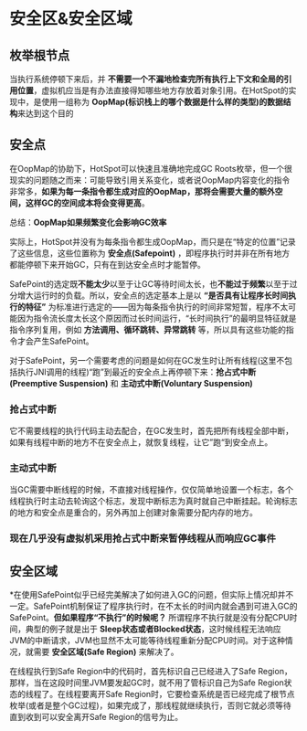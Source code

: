# 安全区&安全区域
## 枚举根节点
当执行系统停顿下来后，并 **不需要一个不漏地检查完所有执行上下文和全局的引用位置**，虚拟机应当是有办法直接得知哪些地方存放着对象引用。在HotSpot的实现中，是使用一组称为 **OopMap(标识栈上的哪个数据是什么样的类型)的数据结构**来达到这个目的

## 安全点
在OopMap的协助下，HotSpot可以快速且准确地完成GC Roots枚举，但一个很现实的问题随之而来：可能导致引用关系变化，或者说OopMap内容变化的指令非常多，**如果为每一条指令都生成对应的OopMap，那将会需要大量的额外空间，这样GC的空间成本将会变得更高**。

总结：**OopMap如果频繁变化会影响GC效率**

实际上，HotSpot并没有为每条指令都生成OopMap，而只是在“特定的位置”记录了这些信息，这些位置称为 **安全点(Safepoint)** ，即程序执行时并非在所有地方都能停顿下来开始GC，只有在到达安全点时才能暂停。

SafePoint的选定既**不能太少**以至于让GC等待时间太长，也**不能过于频繁**以至于过分增大运行时的负载。所以，安全点的选定基本上是以 **“是否具有让程序长时间执行的特征”** 为标准进行选定的——因为每条指令执行的时间非常短暂，程序不太可能因为指令流长度太长这个原因而过长时间运行，“长时间执行”的最明显特征就是指令序列复用，例如 **方法调用、循环跳转、异常跳转** 等，所以具有这些功能的指令才会产生SafePoint。

对于SafePoint，另一个需要考虑的问题是如何在GC发生时让所有线程(这里不包括执行JNI调用的线程)“跑”到最近的安全点上再停顿下来：**抢占式中断(Preemptive Suspension)** 和 **主动式中断(Voluntary Suspension)**

### 抢占式中断
它不需要线程的执行代码主动去配合，在GC发生时，首先把所有线程全部中断，如果有线程中断的地方不在安全点上，就恢复线程，让它”跑“到安全点上。

### 主动式中断
当GC需要中断线程的时候，不直接对线程操作，仅仅简单地设置一个标志，各个线程执行时主动去轮询这个标志，发现中断标志为真时就自己中断挂起。轮询标志的地方和安全点是重合的，另外再加上创建对象需要分配内存的地方。

### 现在几乎没有虚拟机采用抢占式中断来暂停线程从而响应GC事件

## 安全区域
*在使用SafePoint似乎已经完美解决了如何进入GC的问题，但实际上情况却并不一定。SafePoint机制保证了程序执行时，在不太长的时间内就会遇到可进入GC的SafePoint。**但如果程序“不执行”的时候呢？** 所谓程序不执行就是没有分配CPU时间，典型的例子就是出于 **Sleep状态或者Blocked状态**，这时候线程无法响应JVM的中断请求，JVM也显然不太可能等待线程重新分配CPU时间。对于这种情况，就需要 **安全区域(Safe Region)** 来解决了。

在线程执行到Safe Region中的代码时，首先标识自己已经进入了Safe Region，那样，当在这段时间里JVM要发起GC时，就不用了管标识自己为Safe Region状态的线程了。在线程要离开Safe Region时，它要检查系统是否已经完成了根节点枚举(或者是整个GC过程)，如果完成了，那线程就继续执行，否则它就必须等待直到收到可以安全离开Safe Region的信号为止。